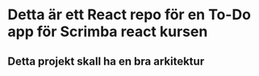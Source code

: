 # Detta är ett React repo för en To-Do app för Scrimba react kursen

## Detta projekt skall ha en bra arkitektur 